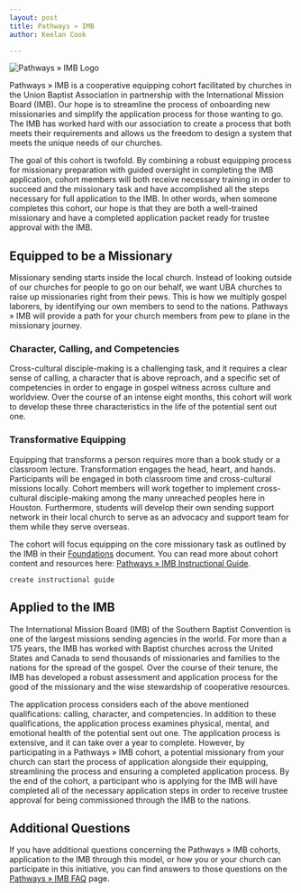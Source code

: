 ```yaml
---
layout: post
title: Pathways » IMB
author: Keelan Cook

---
```

![Pathways » IMB Logo](https://i.imgur.com/aeVVD30.png)

Pathways » IMB is a cooperative equipping cohort facilitated by churches in the Union Baptist Association in partnership with the International Mission Board (IMB).  Our hope is to streamline the process of onboarding new missionaries and simplify the application process for those wanting to go. The IMB has worked hard with our association to create a process that both meets their requirements and allows us the freedom to design a system that meets the unique needs of our churches.

<!--more-->

The goal of this cohort is twofold. By combining a robust equipping process for missionary preparation with guided oversight in completing the IMB application, cohort members will both receive necessary training in order to succeed and the missionary task and have accomplished all the steps necessary for full application to the IMB. In other words, when someone completes this cohort, our hope is that they are both a well-trained missionary and have a completed application packet ready for trustee approval with the IMB.


## Equipped to be a Missionary

Missionary sending starts inside the local church. Instead of looking outside of our churches for people to go on our behalf, we want UBA churches to raise up missionaries right from their pews. This is how we multiply gospel laborers, by identifying our own members to send to the nations. Pathways » IMB will provide a path for your church members from pew to plane in the missionary journey. 

### Character, Calling, and Competencies
Cross-cultural disciple-making is a challenging task, and it requires a clear sense of calling, a character that is above reproach, and a specific set of competencies in order to engage in gospel witness across culture and worldview. Over the course of an intense eight months, this cohort will work to develop these three characteristics in the life of the potential sent out one.

### Transformative Equipping
Equipping that transforms a person requires more than a book study or a classroom lecture. Transformation engages the head, heart, and hands. Participants will be engaged in both classroom time and cross-cultural missions locally. Cohort members will work together to implement cross-cultural disciple-making among the many unreached peoples here in Houston. Furthermore, students will develop their own sending support network in their local church to serve as an advocacy and support team for them while they serve overseas. 

The cohort will focus equipping on the core missionary task as outlined by the IMB in their [Foundations](https://www.imb.org/wp-content/uploads/2020/03/Foundations-English-v2.pdf) document. You can read more about cohort content and resources here: [Pathways » IMB Instructional Guide](/docs/pathways-imb-instructional-guide/).

`create instructional guide`

## Applied to the IMB
The International Mission Board (IMB) of the Southern Baptist Convention is one of the largest missions sending agencies in the world. For more than a 175 years, the IMB has worked with Baptist churches across the United States and Canada to send thousands of missionaries and families to the nations for the spread of the gospel. Over the course of their tenure, the IMB has developed a robust assessment and application process for the good of the missionary and the wise stewardship of cooperative resources. 

The application process considers each of the above mentioned qualifications: calling, character, and competencies. In addition to these qualifications, the application process examines physical, mental, and emotional health of the potential sent out one. The application process is extensive, and it can take over a year to complete. However, by participating in a Pathways » IMB cohort, a potential missionary from your church can start the process of application alongside their equipping, streamlining the process and ensuring a completed application process. By the end of the cohort, a participant who is applying for the IMB will have completed all of the necessary application steps in order to receive trustee approval for being commissioned through the IMB to the nations.

## Additional Questions

If you have additional questions concerning the Pathways » IMB cohorts, application to the IMB through this model, or how you or your church can participate in this initiative, you can find answers to those questions on the [Pathways » IMB FAQ](/docs/pathways-imb-faq/) page.
<!--stackedit_data:
eyJoaXN0b3J5IjpbLTIwNjAwOTAzODMsLTIyNzI1MTM0MywtMT
E3MDU3MTM1MCw4ODYxNTQ2MzcsLTQ1NjEzNTQzMiwxNjQyNDI1
OTEwLC0xODUwMjY3ODEzLC0xODE4MDI4NDAxLDkxNDczNzAxMS
w5OTQ0OTc2ODcsLTUwODkxMzgzOSwxMzExMTgxMjIyLC03OTc4
Nzg4NDAsLTMzMDkwNTU0NiwxODg0NTQ1NDMwLDE1MjI3MzM1ND
MsLTIxMTM4OTMyNDcsMTIxMjU2MzE2MSwtMjAyNzkxMTE5NSwt
MjAxNTU4NTA1M119
-->